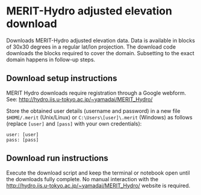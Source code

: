 # MERIT-Hydro adjusted elevation download
Downloads MERIT-Hydro adjusted elevation data. Data is available in blocks of 30x30 degrees in a regular lat/lon projection. The download code downloads the blocks required to cover the domain. Subsetting to the exact domain happens in follow-up steps.

## Download setup instructions
MERIT Hydro downloads require registration through a Google webform. See: http://hydro.iis.u-tokyo.ac.jp/~yamadai/MERIT_Hydro/

Store the obtained user details (username and password) in a new file `$HOME/.merit` (Unix/Linux) or `C:\Users\[user]\.merit` (Windows) as follows (replace `[user]` and `[pass]` with your own credentials):

```
user: [user]
pass: [pass]

```

## Download run instructions
Execute the download script and keep the terminal or notebook open until the downloads fully complete. No manual interaction with the http://hydro.iis.u-tokyo.ac.jp/~yamadai/MERIT_Hydro/ website is required.